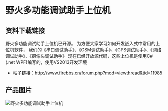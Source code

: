 # 野火多功能调试助手上位机
## 资料下载链接
野火多功能调试助手上位机已开源。
为方便大家学习如何开发嵌入式中常用的上位机软件，
我们的《串口调试助手》、《GSM调试助手》、《GPS调试助手》、《网络调试助手》、《摄像头调试助手》
现在已经开放源代码，这些上位机是使用C#  (.net WPF)编写的，使用VS2013开发环境
* 帖子链接：http://www.firebbs.cn/forum.php?mod=viewthread&tid=11985

## 产品图片
![野火多功能调试助手上位机](https://raw.githubusercontent.com/wiki/Embdefire/products/images/模块产品/上位机/野火多功能调试助手上位机.jpg)

